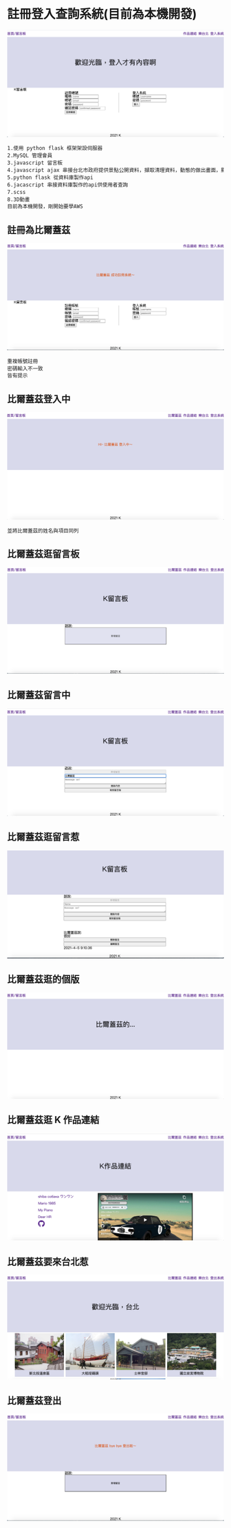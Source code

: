 # 註冊登入查詢系統(目前為本機開發)

<img src="py/0.png" alt=""/>

```bash
1.使用 python flask 框架架設伺服器
2.MySQL 管理會員
3.javascript 留言板
4.javascript ajax 串接台北市政府提供景點公開資料，擷取清理資料，動態的做出畫面，顯示景點的第一張圖片和景點的名稱
5.python flask 從資料庫製作api
6.jacascript 串接資料庫製作的api供使用者查詢
7.scss
8.3D動畫
目前為本機開發，剛開始要學AWS
```

## 註冊為比爾蓋茲

<img src="py/1.png" alt=""/>

```bash
重複帳號註冊
密碼輸入不一致
皆有提示
```

## 比爾蓋茲登入中

<img src="py/2.png" alt=""/>

```bash
並將比爾蓋茲的姓名與項目同列
```

## 比爾蓋茲逛留言板

<img src="py/3.png" alt=""/>

## 比爾蓋茲留言中

<img src="py/3.1.png" alt=""/>

## 比爾蓋茲逛留言惹

<img src="py/3.2.png" alt=""/>

## 比爾蓋茲逛的個版

<img src="py/4.png" alt=""/>

## 比爾蓋茲逛 K 作品連結

<img src="py/5.png" alt=""/>

## 比爾蓋茲要來台北惹

<img src="py/6.png" alt=""/>

## 比爾蓋茲登出

<img src="py/7.png" alt=""/>
